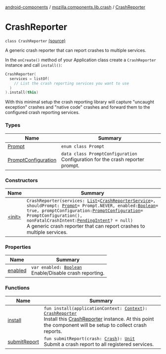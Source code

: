 [android-components](../../index.md) / [mozilla.components.lib.crash](../index.md) / [CrashReporter](./index.md)

# CrashReporter

`class CrashReporter` [(source)](https://github.com/mozilla-mobile/android-components/blob/master/components/lib/crash/src/main/java/mozilla/components/lib/crash/CrashReporter.kt#L43)

A generic crash reporter that can report crashes to multiple services.

In the `onCreate()` method of your Application class create a `CrashReporter` instance and call `install()`:

``` Kotlin
CrashReporter(
  services = listOf(
    // List the crash reporting services you want to use
  )
).install(this)
```

With this minimal setup the crash reporting library will capture "uncaught exception" crashes and "native code"
crashes and forward them to the configured crash reporting services.

### Types

| Name | Summary |
|---|---|
| [Prompt](-prompt/index.md) | `enum class Prompt` |
| [PromptConfiguration](-prompt-configuration/index.md) | `data class PromptConfiguration`<br>Configuration for the crash reporter prompt. |

### Constructors

| Name | Summary |
|---|---|
| [&lt;init&gt;](-init-.md) | `CrashReporter(services: `[`List`](https://kotlinlang.org/api/latest/jvm/stdlib/kotlin.collections/-list/index.html)`<`[`CrashReporterService`](../../mozilla.components.lib.crash.service/-crash-reporter-service/index.md)`>, shouldPrompt: `[`Prompt`](-prompt/index.md)` = Prompt.NEVER, enabled: `[`Boolean`](https://kotlinlang.org/api/latest/jvm/stdlib/kotlin/-boolean/index.html)` = true, promptConfiguration: `[`PromptConfiguration`](-prompt-configuration/index.md)` = PromptConfiguration(), nonFatalCrashIntent: `[`PendingIntent`](https://developer.android.com/reference/android/app/PendingIntent.html)`? = null)`<br>A generic crash reporter that can report crashes to multiple services. |

### Properties

| Name | Summary |
|---|---|
| [enabled](enabled.md) | `var enabled: `[`Boolean`](https://kotlinlang.org/api/latest/jvm/stdlib/kotlin/-boolean/index.html)<br>Enable/Disable crash reporting. |

### Functions

| Name | Summary |
|---|---|
| [install](install.md) | `fun install(applicationContext: `[`Context`](https://developer.android.com/reference/android/content/Context.html)`): `[`CrashReporter`](./index.md)<br>Install this [CrashReporter](./index.md) instance. At this point the component will be setup to collect crash reports. |
| [submitReport](submit-report.md) | `fun submitReport(crash: `[`Crash`](../-crash/index.md)`): `[`Unit`](https://kotlinlang.org/api/latest/jvm/stdlib/kotlin/-unit/index.html)<br>Submit a crash report to all registered services. |
